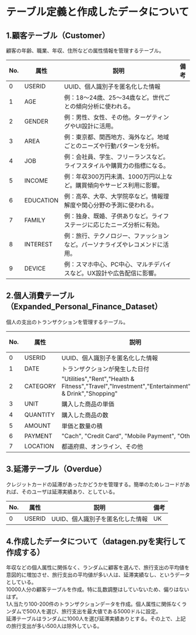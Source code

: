 # テーブル定義と作成したデータについて

## 1.顧客テーブル（Customer）
顧客の年齢、職業、年収、住所などの属性情報を管理するテーブル。

|No.|属性|説明|備考|
|---|---|---|---|
|0|USERID|UUID、個人識別子を匿名化した情報||
|1|AGE|例：18〜24歳、25〜34歳など。世代ごとの傾向分析に使われる。||
|2|GENDER|例：男性、女性、その他。ターゲティングやUI設計に活用。||
|3|AREA|例：東京都、関西地方、海外など。地域ごとのニーズや行動パターンを分析。||
|4|JOB|例：会社員、学生、フリーランスなど。ライフスタイルや購買力の指標になる。||
|5|INCOME|例：年収300万円未満、1000万円以上など。購買傾向やサービス利用に影響。||
|6|EDUCATION|例：高卒、大卒、大学院卒など。情報理解度や関心分野の予測に使われる。||
|7|FAMILY|例：独身、既婚、子供ありなど。ライフステージに応じたニーズ分析に有効。||
|8|INTEREST|例：旅行、テクノロジー、ファッションなど。パーソナライズやレコメンドに活用。||
|9|DEVICE|例：スマホ中心、PC中心、マルチデバイスなど。UX設計や広告配信に影響。||


## 2.個人消費テーブル（Expanded_Personal_Finance_Dataset）
個人の支出のトランザクションを管理するテーブル。

|No.|属性|説明|備考|
|---|---|---|---|
|0|USERID|UUID、個人識別子を匿名化した情報||
|1|DATE|トランザクションが発生した日付||
|2|CATEGORY|"Utilities","Rent","Health & Fitness","Travel","Investment","Entertainment","Food & Drink","Shopping"||
|3|UNIT|購入した商品の単価||
|4|QUANTITY|購入した商品の数||
|5|AMOUNT|単価と数量の積||
|6|PAYMENT|"Cach", "Credit Card", "Mobile Payment", "Other"||
|7|LOCATION|都道府県、オンライン、その他||


## 3.延滞テーブル（Overdue）
クレジットカードの延滞があったかどうかを管理する。簡単のためレコードがあれば、そのユーザは延滞実績あり、としている。

|No.|属性|説明|備考|
|---|---|---|---|
|0|USERID|UUID、個人識別子を匿名化した情報|UK|

## 4.作成したデータについて（datagen.pyを実行して作成する）
年収などの個人属性に関係なく、ランダムに顧客を選んで、旅行支出の平均値を意図的に増加させ、旅行支出の平均値が多い人は、延滞実績なし、というデータとしている。<br>
10000人分の顧客テーブルを作成。特に乱数調整はしていないため、偏りはないはず。<br>
1人当たり100-200件のトランザクションデータを作成。個人属性に関係なくランダムで500人を選び、旅行支出を最大値である5000ドルに設定。<br>
延滞テーブルはランダムに1000人を選び延滞実績ありとする。その上で、上記の旅行支出が多い500人は除外している。<br>


